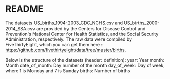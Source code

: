 # README

The datasets US_births_1994-2003_CDC_NCHS.csv and US_births_2000-2014_SSA.csv are provided by the Centers for Disease Control and Prevention's National Center for Health Statistics, and the Social Security Administration, respectively. The raw data were compiled by FiveThirtyEight, which you can get them here : https://github.com/fivethirtyeight/data/tree/master/births.

Below is the structure of the datasets (header: definition):
year: Year
month: Month
date_of_month: Day number of the month
day_of_week: Day of week, where 1 is Monday and 7 is Sunday
births: Number of births

